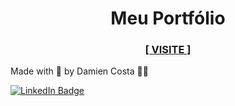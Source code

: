 <h1 align="center">Meu Portfólio</h1>
<h3 align="center"><a href="https://mienblack.github.io/first_portfolio/" target="_blank"><strong>[ VISITE ]</strong></a></h3>

Made with 💟 by Damien Costa ✌🏿

<a href="https://www.linkedin.com/in/damien-costa/" target="_blank">![LinkedIn Badge](https://img.shields.io/badge/-Damien_Costa-blue?style=flat-square&logo=Linkedin&logoColor=white&link=https://www.linkedin.com/in/damien-costa-969953164/)
